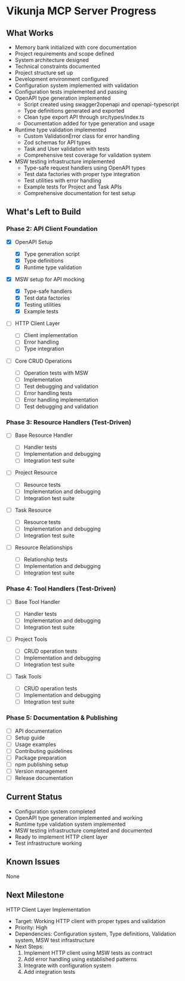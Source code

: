 # Vikunja MCP Server Progress

## What Works

- Memory bank initialized with core documentation
- Project requirements and scope defined
- System architecture designed
- Technical constraints documented
- Project structure set up
- Development environment configured
- Configuration system implemented with validation
- Configuration tests implemented and passing
- OpenAPI type generation implemented
  - Script created using swagger2openapi and openapi-typescript
  - Type definitions generated and exported
  - Clean type export API through src/types/index.ts
  - Documentation added for type generation and usage
- Runtime type validation implemented
  - Custom ValidationError class for error handling
  - Zod schemas for API types
  - Task and User validation with tests
  - Comprehensive test coverage for validation system
- MSW testing infrastructure implemented
  - Type-safe request handlers using OpenAPI types
  - Test data factories with proper type integration
  - Test utilities with error handling
  - Example tests for Project and Task APIs
  - Comprehensive documentation for test setup

## What's Left to Build

### Phase 2: API Client Foundation

- [x] OpenAPI Setup

  - [x] Type generation script
  - [x] Type definitions
  - [x] Runtime type validation

- [x] MSW setup for API mocking

  - [x] Type-safe handlers
  - [x] Test data factories
  - [x] Testing utilities
  - [x] Example tests

- [ ] HTTP Client Layer

  - [ ] Client implementation
  - [ ] Error handling
  - [ ] Type integration

- [ ] Core CRUD Operations
  - [ ] Operation tests with MSW
  - [ ] Implementation
  - [ ] Test debugging and validation
  - [ ] Error handling tests
  - [ ] Error handling implementation
  - [ ] Test debugging and validation

### Phase 3: Resource Handlers (Test-Driven)

- [ ] Base Resource Handler

  - [ ] Handler tests
  - [ ] Implementation and debugging
  - [ ] Integration test suite

- [ ] Project Resource

  - [ ] Resource tests
  - [ ] Implementation and debugging
  - [ ] Integration test suite

- [ ] Task Resource

  - [ ] Resource tests
  - [ ] Implementation and debugging
  - [ ] Integration test suite

- [ ] Resource Relationships
  - [ ] Relationship tests
  - [ ] Implementation and debugging
  - [ ] Integration test suite

### Phase 4: Tool Handlers (Test-Driven)

- [ ] Base Tool Handler

  - [ ] Handler tests
  - [ ] Implementation and debugging
  - [ ] Integration test suite

- [ ] Project Tools

  - [ ] CRUD operation tests
  - [ ] Implementation and debugging
  - [ ] Integration test suite

- [ ] Task Tools
  - [ ] CRUD operation tests
  - [ ] Implementation and debugging
  - [ ] Integration test suite

### Phase 5: Documentation & Publishing

- [ ] API documentation
- [ ] Setup guide
- [ ] Usage examples
- [ ] Contributing guidelines
- [ ] Package preparation
- [ ] npm publishing setup
- [ ] Version management
- [ ] Release documentation

## Current Status

- Configuration system completed
- OpenAPI type generation implemented and working
- Runtime type validation system implemented
- MSW testing infrastructure completed and documented
- Ready to implement HTTP client layer
- Test infrastructure working

## Known Issues

None

## Next Milestone

HTTP Client Layer Implementation

- Target: Working HTTP client with proper types and validation
- Priority: High
- Dependencies: Configuration system, Type definitions, Validation system, MSW test infrastructure
- Next Steps:
  1. Implement HTTP client using MSW tests as contract
  2. Add error handling using established patterns
  3. Integrate with configuration system
  4. Add integration tests
